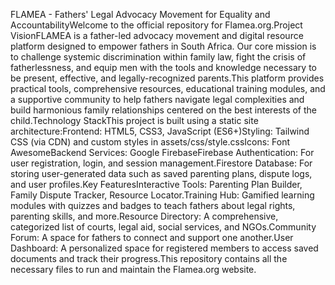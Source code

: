 FLAMEA - Fathers' Legal Advocacy Movement for Equality and AccountabilityWelcome to the official repository for Flamea.org.Project VisionFLAMEA is a father-led advocacy movement and digital resource platform designed to empower fathers in South Africa. Our core mission is to challenge systemic discrimination within family law, fight the crisis of fatherlessness, and equip men with the tools and knowledge necessary to be present, effective, and legally-recognized parents.This platform provides practical tools, comprehensive resources, educational training modules, and a supportive community to help fathers navigate legal complexities and build harmonious family relationships centered on the best interests of the child.Technology StackThis project is built using a static site architecture:Frontend: HTML5, CSS3, JavaScript (ES6+)Styling: Tailwind CSS (via CDN) and custom styles in assets/css/style.cssIcons: Font AwesomeBackend Services: Google FirebaseFirebase Authentication: For user registration, login, and session management.Firestore Database: For storing user-generated data such as saved parenting plans, dispute logs, and user profiles.Key FeaturesInteractive Tools: Parenting Plan Builder, Family Dispute Tracker, Resource Locator.Training Hub: Gamified learning modules with quizzes and badges to teach fathers about legal rights, parenting skills, and more.Resource Directory: A comprehensive, categorized list of courts, legal aid, social services, and NGOs.Community Forum: A space for fathers to connect and support one another.User Dashboard: A personalized space for registered members to access saved documents and track their progress.This repository contains all the necessary files to run and maintain the Flamea.org website.